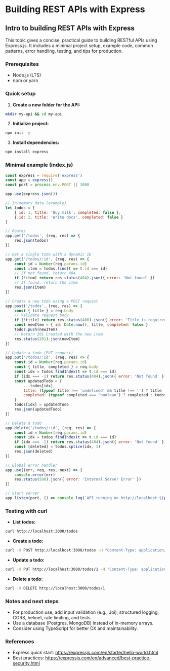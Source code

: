 # Building REST APIs with Express

## Intro to building REST APIs with Express

This topic gives a concise, practical guide to building RESTful APIs using Express.js. It includes a minimal project setup, example code, common patterns, error handling, testing, and tips for production.

### Prerequisites
- Node.js (LTS)
- npm or yarn

### Quick setup

1. **Create a new folder for the API:**
```bash
mkdir my-api && cd my-api
```

2. **Initialize project:**
```bash
npm init -y
```

3. **Install dependencies:**
```bash
npm install express
```

### Minimal example (index.js)
```js
const express = require('express')
const app = express()
const port = process.env.PORT || 3000

app.use(express.json())

// In-memory data (example)
let todos = [
    { id: 1, title: 'Buy milk', completed: false },
    { id: 2, title: 'Write docs', completed: false }
]

// Routes
app.get('/todos', (req, res) => {
    res.json(todos)
})

// Get a single todo with a dynamic ID
app.get('/todos/:id', (req, res) => {
    const id = Number(req.params.id)
    const item = todos.find(t => t.id === id)
    // If not found, return 404
    if (!item) return res.status(404).json({ error: 'Not found' })
    // If found, return the item
    res.json(item)
})

// Create a new todo using a POST request
app.post('/todos', (req, res) => {
    const { title } = req.body
    // Validate request body
    if (!title) return res.status(400).json({ error: 'Title is required' })
    const newItem = { id: Date.now(), title, completed: false }
    todos.push(newItem)
    // Return 201 Created with the new item
    res.status(201).json(newItem)
})

// Update a todo (PUT request)
app.put('/todos/:id', (req, res) => {
    const id = Number(req.params.id)
    const { title, completed } = req.body
    const idx = todos.findIndex(t => t.id === id)
    if (idx === -1) return res.status(404).json({ error: 'Not found' })
    const updatedTodo = {
        ...todos[idx],
        title: (typeof title !== 'undefined' && title !== '') ? title : todos[idx].title,
        completed: (typeof completed === 'boolean') ? completed : todos[idx].completed
    }
    todos[idx] = updatedTodo
    res.json(updatedTodo)
})

// Delete a todo
app.delete('/todos/:id', (req, res) => {
    const id = Number(req.params.id)
    const idx = todos.findIndex(t => t.id === id)
    if (idx === -1) return res.status(404).json({ error: 'Not found' })
    const [deleted] = todos.splice(idx, 1)
    res.json(deleted)
})

// Global error handler
app.use((err, req, res, next) => {
    console.error(err)
    res.status(500).json({ error: 'Internal Server Error' })
})

// Start server
app.listen(port, () => console.log(`API running on http://localhost:${port}`))
```

### Testing with curl

- **List todos:**
```bash
curl http://localhost:3000/todos
```

- **Create a todo:**
```bash
curl -X POST http://localhost:3000/todos -H "Content-Type: application/json" -d '{"title":"New task"}'
```

- **Update a todo:**
```bash
curl -X PUT http://localhost:3000/todos/1 -H "Content-Type: application/json" -d '{"completed":true}'
```

- **Delete a todo:**
```bash
curl -X DELETE http://localhost:3000/todos/1
```

### Notes and next steps

- For production use, add input validation (e.g., Joi), structured logging, CORS, helmet, rate limiting, and tests.
- Use a database (Postgres, MongoDB) instead of in-memory arrays.
- Consider using TypeScript for better DX and maintainability.

### References
- Express quick start: https://expressjs.com/en/starter/hello-world.html
- Best practices: https://expressjs.com/en/advanced/best-practice-security.html